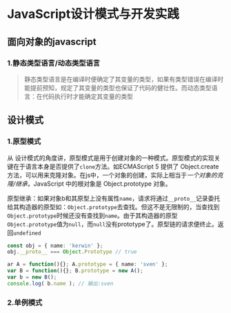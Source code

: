# JavaScript设计模式与开发实践

## 面向对象的javascript

### 1.静态类型语言/动态类型语言
>静态类型语言是在编译时便确定了其变量的类型，如果有类型错误在编译时能提前预知，规定了其变量的类型也保证了代码的健壮性。而动态类型语言：在代码执行时才能确定其变量的类型

## 设计模式

### 1.原型模式
从 设计模式的角度讲，原型模式是用于创建对象的一种模式。原型模式的实现关键在于语言本身是否提供了`clone`方法。如ECMAScript 5 提供了 Object.create 方法，可以用来克隆对象。在js中，一个对象的创建，实际上相当于*一个对象的克隆/继承*，JavaScript 中的根对象是 Object.prototype 对象。

原型继承：如果对象b和其原型上没有属性`name`，请求将通过`__proto__`记录委托给其构造器的原型如：`Object.prototype`去查找。但这不是无限制的，当查找到`Object.prototype`时候还没有查找到`name`。由于其构造器的原型`Object.prototype`值为`null`，而`null`没有prototype了。原型链的请求便终止。返回`undefined`
```ts
const obj = { name: 'kerwin' };
obj.__proto__ === Object.Prototype // true

ar A = function(){}; A.prototype = { name: 'sven' };
var B = function(){}; B.prototype = new A();
var b = new B();
console.log( b.name ); // 输出:sven
```

### 2.单例模式